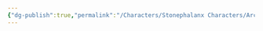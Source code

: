 ```yaml
---
{"dg-publish":true,"permalink":"/Characters/Stonephalanx Characters/Archon Byron Gawter/"}
---
```


